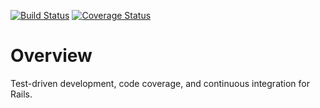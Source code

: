 [![Build Status](https://travis-ci.org/dsulli99/perfecto.svg?branch=master)](https://travis-ci.org/dsulli99/perfecto) [![Coverage Status](https://coveralls.io/repos/github/dsulli99/perfecto/badge.svg?branch=master)](https://coveralls.io/github/dsulli99/perfecto?branch=master)

# Overview

Test-driven development, code coverage, and continuous integration for Rails.

